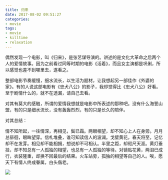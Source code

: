 ```yaml
---
title: 归来
date: 2017-08-02 09:51:27
categories:
- movie
tags:
- movie
- killtime
- relaxation
---
```


偶然发现一个电影，叫《归来》，是张艺谋导演的。讲述的是文化大革命之后两个人的爱情故事。因为之前看过同等时期的电影《活着》，而且女主演都是巩俐，所以感觉也差不到哪里去，遂看之。

<!--more-->

整部电影节奏缓慢，细水流长，以生活为题材，让我想起另一部佳作《外婆的家》。有的人说这部电影有《忠犬八公》的影子，我却觉得比《忠犬八公》好看。至于剧情什么的，就不在透漏，请自己去看。

对其有莫大的感触，所谓的爱情我想就是电影中所表述的那种吧。没有什么海誓山盟，有的只是细水流长，没有轰轰烈烈，有的只是长久的陪伴。

对其总结：

情不知所起，一往情深，再相见，鬓已霜。两眼相望，却不知心上人在身旁。月月总徘徊，眼眸望穿。信札堆叠，谁可知读信人的波澜。戈壁黄花，春天将至，记忆却不在发芽。相见却不能相拥，想说却不可相认。半里之距，却咫尺天涯。黄灯垂挂，却不知总有一人孤独的相望，也总有一人孤独的等待。对镜贴花黄，两泪已成行，衣装隆重，却换不回最后的结果。火车站旁，孤独的相望等自己的人。唉，愿天下有情人终成眷属，白头偕老。

![](/images/movie/0.jpg)
